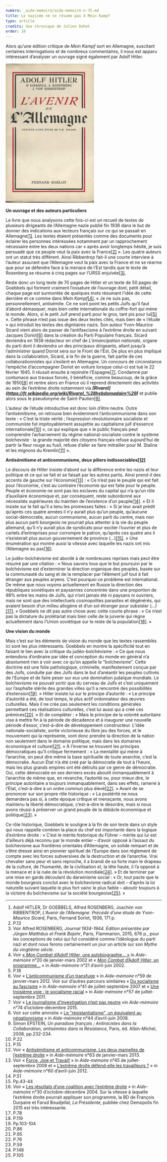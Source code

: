```yaml
---
numero: _aide-memoire/aide-memoire-n-75.md
title: Le nazisme ne se résume pas à Mein Kampf
type: article
credits: Une chronique de Julien Dohet
order: 10
---
```

Alors qu’une édition critique de _Mein Kampf_ sort en Allemagne, suscitant certaines interrogations et de nombreux commentaires, il nous est apparu intéressant d’analyser un ouvrage signé également par Adolf Hitler.

![](/assets/uploads/am75_p.11_dohet.jpeg)

**Un ouvrage et des auteurs particuliers**

Le livre que nous analysons cette fois-ci est un recueil de textes de plusieurs dirigeants de l’Allemagne nazie publié fin 1936 dans le but de donner des indications aux lecteurs français sur ce qui se passait en Allemagne[[1]](#footnote-1). Les textes étaient présentés comme des documents pour éclairer les personnes intéressées notamment par un rapprochement nécessaire entre les deux nations car « après avoir longtemps hésité, je suis persuadé que ce peuple veut la paix avec la France[[2]](#footnote-2) ». Les quatre auteurs ont un statut très différent. Ainsi Ribbentrop fait-il une courte interview à l’auteur assurant que l’Allemagne veut la paix avec la France et ne se réarme que pour se défendre face à la menace de l’Est tandis que le texte de Rosenberg se résume à cinq pages sur l’URSS enjuivée[[3]](#footnote-3).

Reste donc un long texte de 70 pages de Hitler et un texte de 50 pages de Goebbels qui forment vraiment l’ossature de l’ouvrage dont, petit détail, chaque page est surmontée de quelques mots résumant l’idée de cette dernière et ce comme dans _Mein Kampf_[[4]](#footnote-4). « Je ne suis pas, personnellement, antisémite. Ce ne sont point les petits Juifs qu’il faut d’abord démasquer, mais bien cette internationale du coffre-fort qui mène le monde. Alors, si le petit Juif prend parti pour le gros, tant pis pour lui[[5]](#footnote-5) ». Cette phrase n’est pas issue des deux textes cités, mais bien de « l’étude » qui introduit les textes des dignitaires nazis. Son auteur Yvon-Maurice Sicard vient alors de passer de l’antifascisme à l’extrême droite en suivant Jacques Doriot[[6]](#footnote-6) dans la création du Parti Populaire français. Sicard deviendra en 1938 rédacteur en chef de _L’émancipation nationale_, organe du parti dont il deviendra un des principaux dirigeants, allant jusqu’à l’administrer quand Doriot sera sur le Front de l’Est. De plus en plus impliqué dans la collaboration, Sicard, à la fin de la guerre, fait partie de ces collaborationnistes qui s’exilent en Allemagne. Un concours de circonstance l’empêche d’accompagner Doriot en voiture lorsque celui-ci est tué le 22 février 1945. Il réussit ensuite à rejoindre l’Espagne[[7]](#footnote-7). Condamné par contumace aux travaux forcés, il bénéficie, comme beaucoup, de la grâce de 1950[[8]](#footnote-8) et rentre alors en France où il reprend directement des activités au sein de l’extrême droite notamment via **_\[Rivarol](https://fr.wikipedia.org/wiki/Rivarol_%28hebdomadaire%29)_** et publie alors sous le pseudonyme de Saint-Paulien[[9]](#footnote-9).

L’auteur de l’étude introductive est donc loin d’être neutre. Outre l’antisémitisme, on retrouve bien évidemment l’anticommunisme dans son texte : « C’est la triste vérité ; l’expression révolutionnaire socialiste et communiste fut impitoyablement assujettie au capitalisme juif d’essence internationale[[10]](#footnote-10) », ce qui explique que « le public français peut comprendre l’acharnement du régime national-socialiste contre le système bolcheviste : la grande majorité des citoyens français refuse aujourd’hui de partir la fleur rouge au fusil, refuse d’aller se faire mitrailler pour M. Staline et les mignons du Kremlin[[11]](#footnote-11) ».

**Antisémitisme et anticommunisme, deux piliers indissociables[[12]](#footnote-12)**

Le discours de Hitler insiste d’abord sur la différence entre les nazis et leur politique et ce qui se fait et se faisait par les autres partis. Ainsi prend-il des accents de gauche sur l’économie[[13]](#footnote-13) : « Ce n’est pas le peuple qui est fait pour l’économie, c’est au contraire l’économie qui est faite pour le peuple. Peuple et économie ne sont pas les esclaves du capital qui n’a qu’un rôle d’auxiliaire économique et, par conséquent, reste subordonné aux nécessités supérieures du maintien de l’existence d’un peuple[[14]](#footnote-14). » Et il insiste sur le fait qu’il a tenu les promesses faites : « Si je leur avait prédit qu’après ces quatre années il n’y aurait plus qu’un peuple, qu’aucune social-démocratie, aucun communisme, aucun parti du centre, mais non plus aucun parti bourgeois ne pourrait plus attenter à la vie du peuple allemand, qu’il n’y aurait plus de syndicats pour exciter l’ouvrier et plus de cartels d’entreprises pour corrompre le patron, qu’après ces quatre ans il n’existerait plus aucun gouvernement de province (…)[[15]](#footnote-15). » Une énumération qui montre aussi la vitesse avec laquelle les nazis ont mis l’Allemagne au pas[[16]](#footnote-16).

Le judéo-bolchévisme est abordé à de nombreuses reprises mais peut être résumé par une citation : « Nous savons tous que le but poursuivi par le bolchévisme est d’exterminer la direction organique des peuples, basée sur la communauté du sang et de la remplacer par l’élément juif tout à fait étranger aux peuples aryens. C’est pourquoi ce problème est international. De même que nous voyons actuellement en Russie la direction des républiques soviétiques et paysannes concentrée dans une proportion de 98% entre les mains de Juifs, qui n’ont jamais été ni paysans ni ouvriers, mais ne sont que des intellectuels cosmopolites parasites et dégénérés, qui avaient besoin d’un milieu allogène et d’un sol étranger pour subsister (…)[[17]](#footnote-17). » Goebbels ne dit pas autre chose avec cette courte phrase : « Ce n’est pas la dictature du prolétariat mais bien celle de la juiverie qui règne actuellement dans l’Union soviétique sur le reste de la population[[18]](#footnote-18). »

**Une vision du monde**

Mais c’est sur les éléments de vision du monde que les textes rassemblés ici sont les plus intéressants. Goebbels en montre la spécificité tout en faisant le lien avec la critique du judéo-bolchévisme : « Ce que nous entendons d’ordinaire par idée et conception du monde en général n’a absolument rien à voir avec ce qu’on appelle le "bolchevisme". Cette doctrine est une folie pathologique, criminelle, manifestement conçue par des Juifs, conduite par des Juifs dans le but d’anéantir les peuples cultivés de l’Europe et de faire peser sur eux une domination judaïque mondiale. Le bolchevisme ne pouvait sortir que du cerveau de Juifs et c’est uniquement sur l’asphalte stérile des grandes villes qu’il a rencontré des possibilités d’extension[[19]](#footnote-19). » Hitler insiste lui sur le principe d’autorité : « Le principe d’autorité a été, de tout temps, le plus actif ordonnateur des œuvres culturelles. Mais il ne crée pas seulement les conditions générales permettant ces réalisations culturelles, c’est lui aussi qui a créé ces prémices[[20]](#footnote-20). » Et de compléter : « Mais le principe de la volonté autoritaire vise à mettre fin à la période de décadence et à inaugurer une nouvelle période d’essor, c’est-à-dire de développement constructeur. L’idée nationale-socialiste, sortie victorieuse du libre jeu des forces, et le mouvement qui la représente, vont donc prendre la direction de la nation non seulement dans le domaine politique, mais dans les domaines économique et culturel[[21]](#footnote-21). » À l’inverse se trouvent les principes démocratiques qu’il critique fermement : « La mentalité qui mène à l’anarchie, on peut dire même la base spirituelle de toute anarchie, c’est la démocratie. Aucun État n’a été créé par la démocratie de tout à l’heure, mais les plus grands empires ont été détruits par ce genre de démocratie. Oui, cette démocratie en ses derniers excès aboutit immanquablement à l’anarchie de même que, en revanche, l’autorité ou, pour mieux dire, le principe autoritaire a toujours immanquablement, dans ses effets, ramené à l’État, c’est-à-dire à un ordre commun plus élevé[[22]](#footnote-22). » Avant de se prononcer sur son propre rôle historique : « La postérité ne nous demandera pas si, à cette époque critique et menaçante, nous avons maintenu la liberté démocratique, c’est-à-dire le désordre, mais si nous avons réussi à préserver un grand peuple de la débâcle économique et politique[[23]](#footnote-23). »

Ce rôle historique, Goebbels le souligne à la fin de son texte dans un style qui nous rappelle combien la place du chef est importante dans la logique d’extrême droite : « C’est le mérite historique du Führer – mérite qui lui est d’ailleurs déjà reconnu par le monde entier – d’avoir opposé à l’assaut du bolchevisme aux frontières orientales d’Allemagne, un solide rempart et de s’être dressé ainsi en pionnier spirituel de l’Europe dans son règlement de compte avec les forces subversives de la destruction et de l’anarchie. Vrai chevalier sans peur et sans reproche, il a brandi de sa forte main le drapeau de la culture, de l’humanité, de la civilisation et, la tête haute, il l’a opposé à la menace et à la ruée de la révolution mondiale[[24]](#footnote-24). » Et de terminer par une mise en garde découlant du darwinisme social : « Or, tout pacte que le monde bourgeois conclut avec le bolchevisme radical doit – d’après la loi naturelle suivant laquelle le plus fort vainc le plus faible – aboutir toujours à la victoire du bolchevisme sur la société bourgeoise[[25]](#footnote-25). »

- - -

1. Adolf HITLER, Dr GOEBBELS, Alfred ROSENBERG, Joachim von RIBBENTROP, _L’Avenir de l’Allemagne. Précédé d’une étude de Yvon-Maurice Sicard_, Paris, Fernand Sorlot, 1936, 171 p.
2. P.13
3. Voir Alfred ROSENBERG, _Journal 1934-1944. Édition présentée par Jürgen Matthäus et Frank Bajohr_, Paris, Flammarion, 2015, 676 p., pour les conceptions de celui qui fut considéré comme l’idéologue du parti nazi et dont nous ferons certainement un jour un article sur son _Mythe du vingtième siècle_.
4. Voir [« _Mon Combat_ d’Adolf Hitler, une autobiographie… »](/am20/557-qmon-combatq-dadolf-hitler-une-autobiographie) in _Aide-mémoire_ n°20 de janvier-mars 2002 et « [_Mon Combat_ d’Adolf Hitler, un programme…](/am21/542-qmon-combatq-dadolf-hitler-un-programme) » in _Aide-mémoire_ n°21 d’avril-juin 2002.
5. P.18
6. Voir « [L’anticommunisme d’un transfuge](/am?start=15) » in _Aide-mémoire_ n°59 de janvier-mars 2012. Voir sur d’autres parcours similaires « [Du socialisme au fascisme](/am41/303-du-socialisme-au-fascisme) » in _Aide-mémoire_ n°41 de juillet-septembre 2007 et « [Une troisième voie : le socialisme racial](/am57/74-une-troisieme-voie-le-socialisme-racial) » in _Aide-mémoire_ n°57 de juillet-septembre 2011.
7. Voir « [Le journalisme d’investigation n’est pas neutre](/am/156-aide-memoire-74/1254-le-journalisme-d-investigation-n-est-pas-neutre) »in _Aide-mémoire_ n°74 d’octobre-décembre 2015.
8. Voir sur cette amnistie « [Le "résistantialisme", un équivalent au négationnisme](/am44/270-le-l-resistantialisme-r-un-equivalent-au-negationnisme) » in _Aide-mémoire_ n°44 d’avril-juin 2008.
9. Simon EPSTEIN, _Un paradoxe français ; Antiracistes dans la Collaboration, antisémites dans la Résistance_, Paris, éd. Albin-Michel, 2008, pp.232-234.
10. P.22
11. P.15
12. Voir « [Antisémitisme et anticommunisme. Les deux mamelles de l’extrême droite](/am63/918-aide-memoire63-dohet-montandon-celine) » in _Aide-mémoire_ n°63 de janvier-mars 2013.
13. Voir « [Force, Joie et Travail!](/am45/259-force-joie-et-travail) » in _Aide-mémoire_ n°45 de juillet-septembre 2008 et « [L’extrême droite défend-elle les travailleurs ?](/le-dernier-numero-5/807-l-extreme-droite-defend-elle-les-travailleurs) » in _Aide-mémoire_ n°60 d’avril-juin 2012.
14. P.51
15. Pp.43-44
16. Voir « [Les résultats d’une coalition avec l’extrême droite](/am30/435-les-resultats-dune-coalition-avec-lextreme-droite) » in _Aide-mémoire_ n°30 d’octobre-décembre 2004. Sur la vitesse à laquelle l’extrême droite pourrait appliquer son programme, la BD de François Durpaire et Farud Boudjellal, _La Présidente_, publiée chez Demopolis fin 2015 est très intéressante.
17. P.78
18. P.119
19. Pp.103-104
20. P.86
21. P.95
22. P.76
23. P.59
24. P.148
25. P.105
